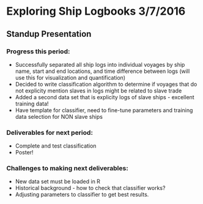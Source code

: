 # Exploring Ship Logbooks 3/7/2016
## Standup Presentation

### Progress this period:
- Successfully separated all ship logs into individual voyages by ship name, 
start and end locations, and time difference between logs (will use this for visualization and quantification)
- Decided to write classification algorithm to determine if voyages that do not explicity mention slaves in logs might be related to slave trade
- Added a second data set that is explicity logs of slave ships - excellent training data!
- Have template for classifier, need to fine-tune parameters and training data selection for NON slave ships

### Deliverables for next period:
- Complete and test classification
- Poster!

### Challenges to making next deliverables:
- New data set must be loaded in R
- Historical background - how to check that classifier works?
- Adjusting parameters to classifier to get best results.
